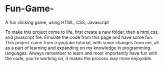 # Fun-Game-
A fun clicking game, using HTML, CSS, Javascript

To make this project come to life, first create a new folder, then a html,css, and javascript file. Emulate the code from this page and have some fun. 
This project came from a youtube tutorial, with some changes from me, all as a part of learning and expanding on my knowledge in programming languages.
Always remember to learn and most importantly have fun with the code, you're working on, it makes the process way more enjoyable.
